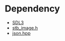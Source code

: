 # Dependency
* [SDL3](https://libsdl.org/)
* [stb_image.h](https://github.com/nothings/stb)
* [json.hpp](https://github.com/nlohmann/json)